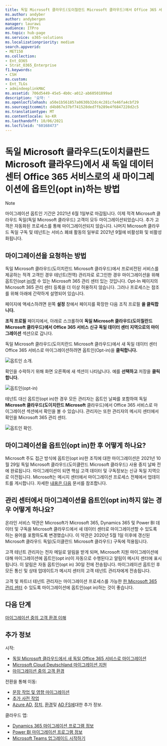 ```yaml
---
title: 독일 Microsoft 클라우드(도이칠란드 Microsoft 클라우드)에서 Office 365 서비스 독일 신규 데이터 센터 지역으로 마이그레이션하도록 옵트인하는 방법
ms.author: andyber
author: andybergen
manager: laurawi
audience: ITPro
ms.topic: hub-page
ms.service: o365-solutions
ms.localizationpriority: medium
search.appverid:
- MET150
ms.collection:
- Ent_O365
- Strat_O365_Enterprise
f1.keywords:
- CSH
ms.custom:
- Ent_TLGs
- admindeeplinkMAC
ms.assetid: 706d5449-45e5-4b0c-a012-ab60501899ad
description: '요약: '
ms.openlocfilehash: a50e1b561857a0630b32dc4c281cfe46fa4cbf29
ms.sourcegitcommit: d4b867e37bf741528ded7fb289e4f6847228d2c5
ms.translationtype: MT
ms.contentlocale: ko-KR
ms.lasthandoff: 10/06/2021
ms.locfileid: "60168473"
---
```

# <a name="how-to-opt-in-for-new-migration-from-microsoft-cloud-germany-microsoft-cloud-deutschland-to-office-365-services-in-the-new-german-datacenter-regions"></a>독일 Microsoft 클라우드(도이치클란드 Microsoft 클라우드)에서 새 독일 데이터 센터 Office 365 서비스로의 새 마이그레이션에 옵트인(opt in)하는 방법

> [!NOTE]
> 마이그레이션 옵트인 기간은 2021년 6월 1일부로 마감됩니다.  이제 적격 Microsoft 클라우드 독일(독일 Microsoft 클라우드) 고객이 모두 마이그레이션되었습니다.  추가 고객은 자동화된 프로세스를 통해 마이그레이션되지 않습니다.  나머지 Microsoft 클라우드 독일 구독 및 테넌트는 서비스 폐쇄 활동의 일부로 2021년 9월에 비활성화 및 비활성화됩니다.  
>

## <a name="how-to-request-migration"></a>마이그레이션을 요청하는 방법

독일 Microsoft 클라우드(도이치란드 Microsoft 클라우드)에서 프로비전된 서비스를 제공하는 적격 고객인 경우 테넌트(전역) 관리자로 로그인한 경우 마이그레이션을 위해 옵트인(opt <a href="https://go.microsoft.com/fwlink/p/?linkid=848041" target="_blank">in)할</a> 수 있는 Microsoft 365 관리 센터 있는 것입니다. Opt-In 페이지의 Microsoft 365 관리 센터 등록을 더 이상 허용하지 않습니다. 그러나 프로세스는 참조를 위해 아래에 간략하게 설명되어 있습니다.  

페이지에 액세스하려면 왼쪽 **설정** 창에서 페이지를 확장한 다음 조직 프로필 **을 클릭합니다.**

**조직 프로필** 페이지에서, 아래로 스크롤하여 **독일 Microsoft 클라우드(도이칠란드 Microsoft 클라우드)에서 Office 365 서비스 신규 독일 데이터 센터 지역으로의 마이그레이션** 섹션으로 갑니다.

독일 Microsoft 클라우드(도이치란드 Microsoft 클라우드)에서 새 독일 데이터 센터 Office 365 서비스로 마이그레이션하려면 옵트인(Opt-in)을 **클릭합니다.**
 
![옵트인 소개.](../media/ms-cloud-germany-migration-opt-in/tenant-migration.png)

확인을 수락하기 위해 화면 오른쪽에 새 섹션이 나타납니다. 예를 **선택하고** 저장을 **클릭합니다.**
 
![옵트인(opt-in)](../media/ms-cloud-germany-migration-opt-in/tenant-migration-new-regions.png)

테넌트 대신 옵트인(opt in)한 경우 모든 관리자는 옵트인 날짜를 포함하여 독일 **Microsoft 클라우드(도이치란드 Microsoft** 클라우드)에서 Office 365 서비스로 마이그레이션 섹션에서 확인을 볼 수 있습니다. 관리자는 또한 관리자의 메시지 센터에서 확인을 Microsoft 365 관리 센터. 
 
![옵트인 확인.](../media/ms-cloud-germany-migration-opt-in/tenant-migration2.png)

## <a name="what-happens-after-opting-in-for-migration"></a>마이그레이션을 옵트인(opt in)한 후 어떻게 하나요?

Microsoft 주도 접근 방식에 옵트인(opt in)한 조직에 대한 마이그레이션은 2021년 10월 29일 독일 Microsoft 클라우드(도이클란드 Microsoft 클라우드) 사용 중지 날짜 전에 완료됩니다.  마이그레이션이 되면 핵심 고객 데이터 및 구독정보는 신규 독일 지역으로 이전됩니다.   Microsoft는 메시지 센터에서 마이그레이션 프로세스 전체에서 업데이트를 게시합니다. 자세한 [내용은 다음](#more-information) 문서를 참조합니다.

## <a name="what-happens-if-you-do-not-opt-in-for-migration-in-admin-center"></a>관리 센터에서 마이그레이션을 옵트인(opt in)하지 않는 경우 어떻게 하나요?

온라인 서비스 약관은 Microsoft가 Microsoft 365, Dynamics 365 및 Power BI 데이터 및 구독을 Microsoft 클라우드에서 새 데이터 센터로 마이그레이션할 수 있도록 하는 용어를 포함하도록 변경했습니다. 이 약관은 2020년 5월 1일 이후에 갱신된 Microsoft 클라우드 독일(도이클란드 Microsoft 클라우드) 구독에 적용됩니다. 

고객 테넌트 관리자는 전자 메일로 알림을 받게 되며, Microsoft 지원 마이그레이션에 대해 마이그레이션에 옵트인(opt in)이 자동으로 수행된다고 알림이 메시지 센터에 표시됩니다. 이 알림은 자동 옵트인(opt in) 30일 전에 전송됩니다. 마이그레이션 옵트인 후 모든 통신 및 상태 업데이트가 메시지 센터의 고객 테넌트 관리자에게 전송됩니다.

고객 및 파트너 테넌트 관리자는 마이그레이션 프로세스를 가능한 <a href="https://go.microsoft.com/fwlink/p/?linkid=848041" target="_blank">한 Microsoft 365 관리 센터</a> 수 있도록 마이그레이션에 옵트인(opt in)하는 것이 좋습니다.

## <a name="next-step"></a>다음 단계

[마이그레이션 중의 고객 환경 이해](ms-cloud-germany-transition-experience.md)

## <a name="more-information"></a>추가 정보

시작:

- [독일 Microsoft 클라우드에서 새 독일 Office 365 서비스로 마이그레이션](ms-cloud-germany-transition.md)
- [Microsoft Cloud Deutschland 마이그레이션 지원](https://aka.ms/germanymigrateassist)
- [마이그레이션 중의 고객 환경](ms-cloud-germany-transition-experience.md)

전환을 통해 이동:

- [문장 작업 및 영향 마이그레이션](ms-cloud-germany-transition-phases.md)
- [추가 사전 작업](ms-cloud-germany-transition-add-pre-work.md)
- [Azure AD,](ms-cloud-germany-transition-azure-ad.md) [장치,](ms-cloud-germany-transition-add-devices.md) [환경](ms-cloud-germany-transition-add-experience.md)및 [AD FS에](ms-cloud-germany-transition-add-adfs.md)대한 추가 정보.

클라우드 앱:

- [Dynamics 365 마이그레이션 프로그램 정보](/dynamics365/get-started/migrate-data-german-region)
- [Power BI 마이그레이션 프로그램 정보](/power-bi/admin/service-admin-migrate-data-germany)
- [Microsoft Teams 업그레이드 시작하기](/microsoftteams/upgrade-start-here)
